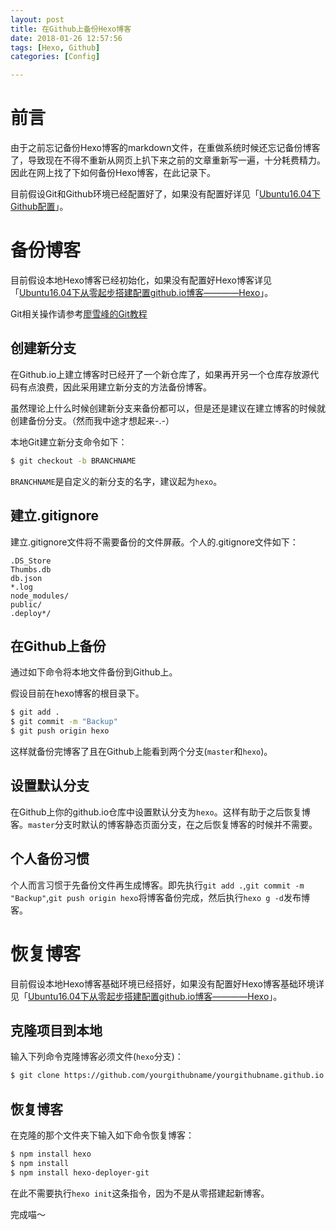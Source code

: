 ```yaml
---
layout: post
title: 在Github上备份Hexo博客
date: 2018-01-26 12:57:56
tags: [Hexo, Github]
categories: [Config]

---
```


# 前言

由于之前忘记备份Hexo博客的markdown文件，在重做系统时候还忘记备份博客了，导致现在不得不重新从网页上扒下来之前的文章重新写一遍，十分耗费精力。因此在网上找了下如何备份Hexo博客，在此记录下。

目前假设Git和Github环境已经配置好了，如果没有配置好详见「[Ubuntu16.04下Github配置](/2017/05/01/Ubuntu-Github-config)」。

# 备份博客

目前假设本地Hexo博客已经初始化，如果没有配置好Hexo博客详见「[Ubuntu16.04下从零起步搭建配置github.io博客————Hexo](/2017/11/10/Ubuntu-Github-io-config-Hexo)」。

Git相关操作请参考[廖雪峰的Git教程](https://www.liaoxuefeng.com/wiki/0013739516305929606dd18361248578c67b8067c8c017b000)

## 创建新分支

在Github.io上建立博客时已经开了一个新仓库了，如果再开另一个仓库存放源代码有点浪费，因此采用建立新分支的方法备份博客。

虽然理论上什么时候创建新分支来备份都可以，但是还是建议在建立博客的时候就创建备份分支。（然而我中途才想起来-.-）

本地Git建立新分支命令如下：
``` bash
$ git checkout -b BRANCHNAME
```
`BRANCHNAME`是自定义的新分支的名字，建议起为`hexo`。

## 建立.gitignore

建立.gitignore文件将不需要备份的文件屏蔽。个人的.gitignore文件如下：
```
.DS_Store
Thumbs.db
db.json
*.log
node_modules/
public/
.deploy*/
```

## 在Github上备份

通过如下命令将本地文件备份到Github上。

假设目前在hexo博客的根目录下。
``` bash
$ git add .
$ git commit -m "Backup"
$ git push origin hexo
```
这样就备份完博客了且在Github上能看到两个分支(`master`和`hexo`)。

## 设置默认分支

在Github上你的github.io仓库中设置默认分支为`hexo`。这样有助于之后恢复博客。`master`分支时默认的博客静态页面分支，在之后恢复博客的时候并不需要。

## 个人备份习惯

个人而言习惯于先备份文件再生成博客。即先执行`git add .`,`git commit -m "Backup"`,`git push origin hexo`将博客备份完成，然后执行`hexo g -d`发布博客。

# 恢复博客

目前假设本地Hexo博客基础环境已经搭好，如果没有配置好Hexo博客基础环境详见「[Ubuntu16.04下从零起步搭建配置github.io博客————Hexo](/2017/11/10/Ubuntu-Github-io-config-Hexo#基础环境搭建)」。

## 克隆项目到本地

输入下列命令克隆博客必须文件(`hexo`分支)：
``` bash
$ git clone https://github.com/yourgithubname/yourgithubname.github.io
```

## 恢复博客

在克隆的那个文件夹下输入如下命令恢复博客：
``` bash
$ npm install hexo
$ npm install
$ npm install hexo-deployer-git
```
在此不需要执行`hexo init`这条指令，因为不是从零搭建起新博客。

完成喵～
